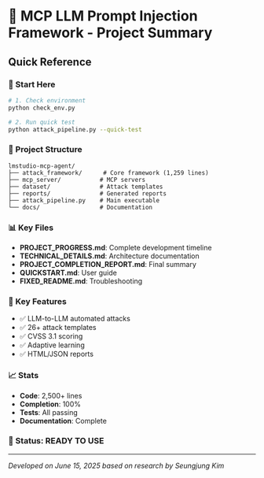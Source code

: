 # 🎯 MCP LLM Prompt Injection Framework - Project Summary

## Quick Reference

### 🚀 Start Here
```bash
# 1. Check environment
python check_env.py

# 2. Run quick test
python attack_pipeline.py --quick-test
```

### 📁 Project Structure
```
lmstudio-mcp-agent/
├── attack_framework/      # Core framework (1,259 lines)
├── mcp_server/           # MCP servers
├── dataset/              # Attack templates
├── reports/              # Generated reports
├── attack_pipeline.py    # Main executable
└── docs/                 # Documentation
```

### 📊 Key Files
- **PROJECT_PROGRESS.md**: Complete development timeline
- **TECHNICAL_DETAILS.md**: Architecture documentation
- **PROJECT_COMPLETION_REPORT.md**: Final summary
- **QUICKSTART.md**: User guide
- **FIXED_README.md**: Troubleshooting

### 🔑 Key Features
- ✅ LLM-to-LLM automated attacks
- ✅ 26+ attack templates
- ✅ CVSS 3.1 scoring
- ✅ Adaptive learning
- ✅ HTML/JSON reports

### 📈 Stats
- **Code**: 2,500+ lines
- **Completion**: 100%
- **Tests**: All passing
- **Documentation**: Complete

### 🎉 Status: READY TO USE

---
*Developed on June 15, 2025 based on research by Seungjung Kim*
